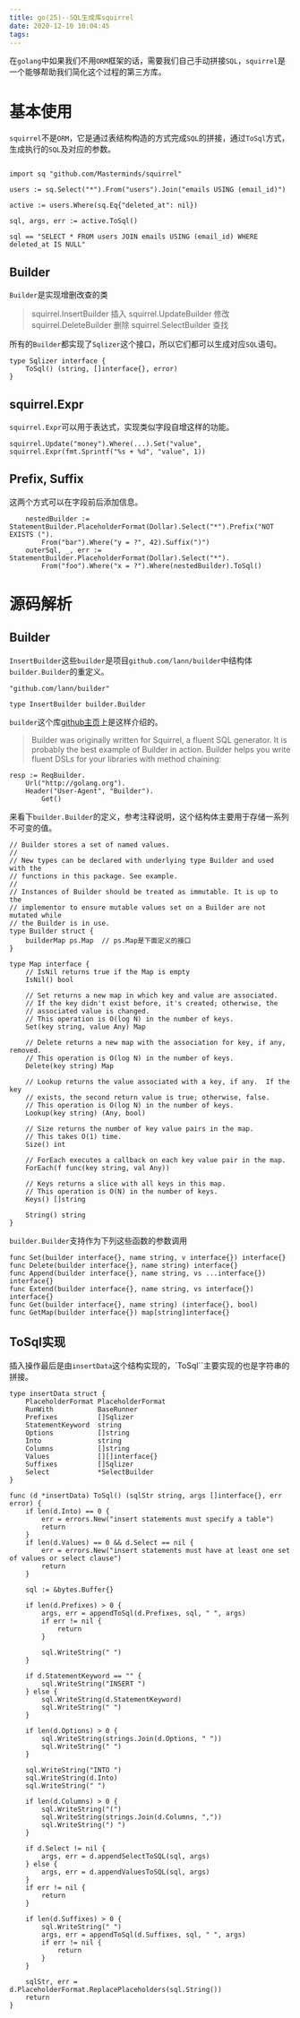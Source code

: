 ```yaml
---
title: go(25)--SQL生成库squirrel
date: 2020-12-10 10:04:45
tags:
---
```


在`golang`中如果我们不用`ORM`框架的话，需要我们自己手动拼接`SQL`，`squirrel`是一个能够帮助我们简化这个过程的第三方库。

<!-- more -->


# 基本使用

`squirrel`不是`ORM`，它是通过表结构构造的方式完成`SQL`的拼接，通过`ToSql`方式，生成执行的`SQL`及对应的参数。

```golang

import sq "github.com/Masterminds/squirrel"

users := sq.Select("*").From("users").Join("emails USING (email_id)")

active := users.Where(sq.Eq{"deleted_at": nil})

sql, args, err := active.ToSql()

sql == "SELECT * FROM users JOIN emails USING (email_id) WHERE deleted_at IS NULL"

```

## Builder

`Builder`是实现增删改查的类

> squirrel.InsertBuilder 插入
> squirrel.UpdateBuilder 修改
> squirrel.DeleteBuilder 删除
> squirrel.SelectBuilder 查找

所有的`Builder`都实现了`Sqlizer`这个接口，所以它们都可以生成对应`SQL`语句。

```golang
type Sqlizer interface {
	ToSql() (string, []interface{}, error)
}
```


## squirrel.Expr

`squirrel.Expr`可以用于表达式，实现类似字段自增这样的功能。

```golang
squirrel.Update("money").Where(...).Set("value", squirrel.Expr(fmt.Sprintf("%s + %d", "value", 1))
```

## Prefix, Suffix

这两个方式可以在字段前后添加信息。

```golang
	nestedBuilder := StatementBuilder.PlaceholderFormat(Dollar).Select("*").Prefix("NOT EXISTS (").
		From("bar").Where("y = ?", 42).Suffix(")")
	outerSql, _, err := StatementBuilder.PlaceholderFormat(Dollar).Select("*").
		From("foo").Where("x = ?").Where(nestedBuilder).ToSql()
```

# 源码解析

## Builder

`InsertBuilder`这些`builder`是项目`github.com/lann/builder`中结构体`builder.Builder`的重定义。

```golang
"github.com/lann/builder"

type InsertBuilder builder.Builder
```

`builder`这个库[github主页](https://github.com/lann/builder)上是这样介绍的。

> Builder was originally written for Squirrel, a fluent SQL generator. It is probably the best example of Builder in action.
> Builder helps you write fluent DSLs for your libraries with method chaining:

```golang
resp := ReqBuilder.
    Url("http://golang.org").
    Header("User-Agent", "Builder").
		Get()
```

来看下`builder.Builder`的定义，参考注释说明，这个结构体主要用于存储一系列不可变的值。

```golang
// Builder stores a set of named values.
//
// New types can be declared with underlying type Builder and used with the
// functions in this package. See example.
//
// Instances of Builder should be treated as immutable. It is up to the
// implementor to ensure mutable values set on a Builder are not mutated while
// the Builder is in use.
type Builder struct {
	builderMap ps.Map  // ps.Map是下面定义的接口
}

type Map interface {
	// IsNil returns true if the Map is empty
	IsNil() bool

	// Set returns a new map in which key and value are associated.
	// If the key didn't exist before, it's created; otherwise, the
	// associated value is changed.
	// This operation is O(log N) in the number of keys.
	Set(key string, value Any) Map

	// Delete returns a new map with the association for key, if any, removed.
	// This operation is O(log N) in the number of keys.
	Delete(key string) Map

	// Lookup returns the value associated with a key, if any.  If the key
	// exists, the second return value is true; otherwise, false.
	// This operation is O(log N) in the number of keys.
	Lookup(key string) (Any, bool)

	// Size returns the number of key value pairs in the map.
	// This takes O(1) time.
	Size() int

	// ForEach executes a callback on each key value pair in the map.
	ForEach(f func(key string, val Any))

	// Keys returns a slice with all keys in this map.
	// This operation is O(N) in the number of keys.
	Keys() []string

	String() string
}
```

`builder.Builder`支持作为下列这些函数的参数调用

```golang
func Set(builder interface{}, name string, v interface{}) interface{}
func Delete(builder interface{}, name string) interface{}
func Append(builder interface{}, name string, vs ...interface{}) interface{}
func Extend(builder interface{}, name string, vs interface{}) interface{}
func Get(builder interface{}, name string) (interface{}, bool)
func GetMap(builder interface{}) map[string]interface{}
```

## ToSql实现

插入操作最后是由`insertData`这个结构实现的，`ToSql``主要实现的也是字符串的拼接。

```golang
type insertData struct {
	PlaceholderFormat PlaceholderFormat
	RunWith           BaseRunner
	Prefixes          []Sqlizer
	StatementKeyword  string
	Options           []string
	Into              string
	Columns           []string
	Values            [][]interface{}
	Suffixes          []Sqlizer
	Select            *SelectBuilder
}

func (d *insertData) ToSql() (sqlStr string, args []interface{}, err error) {
	if len(d.Into) == 0 {
		err = errors.New("insert statements must specify a table")
		return
	}
	if len(d.Values) == 0 && d.Select == nil {
		err = errors.New("insert statements must have at least one set of values or select clause")
		return
	}

	sql := &bytes.Buffer{}

	if len(d.Prefixes) > 0 {
		args, err = appendToSql(d.Prefixes, sql, " ", args)
		if err != nil {
			return
		}

		sql.WriteString(" ")
	}

	if d.StatementKeyword == "" {
		sql.WriteString("INSERT ")
	} else {
		sql.WriteString(d.StatementKeyword)
		sql.WriteString(" ")
	}

	if len(d.Options) > 0 {
		sql.WriteString(strings.Join(d.Options, " "))
		sql.WriteString(" ")
	}

	sql.WriteString("INTO ")
	sql.WriteString(d.Into)
	sql.WriteString(" ")

	if len(d.Columns) > 0 {
		sql.WriteString("(")
		sql.WriteString(strings.Join(d.Columns, ","))
		sql.WriteString(") ")
	}

	if d.Select != nil {
		args, err = d.appendSelectToSQL(sql, args)
	} else {
		args, err = d.appendValuesToSQL(sql, args)
	}
	if err != nil {
		return
	}

	if len(d.Suffixes) > 0 {
		sql.WriteString(" ")
		args, err = appendToSql(d.Suffixes, sql, " ", args)
		if err != nil {
			return
		}
	}

	sqlStr, err = d.PlaceholderFormat.ReplacePlaceholders(sql.String())
	return
}
```


